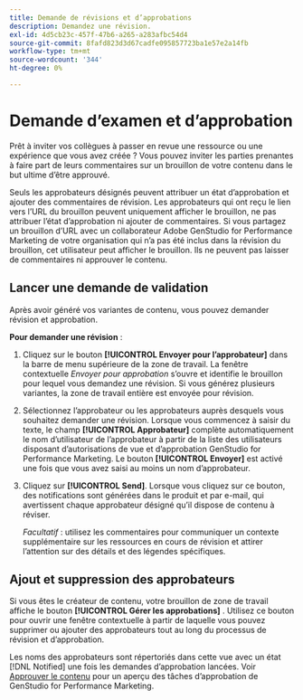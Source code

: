 ```yaml
---
title: Demande de révisions et d’approbations
description: Demandez une révision.
exl-id: 4d5cb23c-457f-47b6-a265-a283afbc54d4
source-git-commit: 8fafd823d3d67cadfe095857723ba1e57e2a14fb
workflow-type: tm+mt
source-wordcount: '344'
ht-degree: 0%

---
```


# Demande d’examen et d’approbation

Prêt à inviter vos collègues à passer en revue une ressource ou une expérience que vous avez créée ? Vous pouvez inviter les parties prenantes à faire part de leurs commentaires sur un brouillon de votre contenu dans le but ultime d’être approuvé.

Seuls les approbateurs désignés peuvent attribuer un état d’approbation et ajouter des commentaires de révision. Les approbateurs qui ont reçu le lien vers l’URL du brouillon peuvent uniquement afficher le brouillon, ne pas attribuer l’état d’approbation ni ajouter de commentaires. Si vous partagez un brouillon d’URL avec un collaborateur Adobe GenStudio for Performance Marketing de votre organisation qui n’a pas été inclus dans la révision du brouillon, cet utilisateur peut afficher le brouillon. Ils ne peuvent pas laisser de commentaires ni approuver le contenu.

## Lancer une demande de validation

Après avoir généré vos variantes de contenu, vous pouvez demander révision et approbation.

**Pour demander une révision** :

1. Cliquez sur le bouton **[!UICONTROL Envoyer pour l’approbateur]** dans la barre de menu supérieure de la zone de travail. La fenêtre contextuelle _Envoyer pour approbation_ s’ouvre et identifie le brouillon pour lequel vous demandez une révision. Si vous générez plusieurs variantes, la zone de travail entière est envoyée pour révision.

1. Sélectionnez l’approbateur ou les approbateurs auprès desquels vous souhaitez demander une révision. Lorsque vous commencez à saisir du texte, le champ **[!UICONTROL Approbateur]** complète automatiquement le nom d’utilisateur de l’approbateur à partir de la liste des utilisateurs disposant d’autorisations de vue et d’approbation GenStudio for Performance Marketing. Le bouton **[!UICONTROL Envoyer]** est activé une fois que vous avez saisi au moins un nom d’approbateur.

1. Cliquez sur **[!UICONTROL Send]**. Lorsque vous cliquez sur ce bouton, des notifications sont générées dans le produit et par e-mail, qui avertissent chaque approbateur désigné qu’il dispose de contenu à réviser.

   _Facultatif_ : utilisez les commentaires pour communiquer un contexte supplémentaire sur les ressources en cours de révision et attirer l’attention sur des détails et des légendes spécifiques.

## Ajout et suppression des approbateurs

Si vous êtes le créateur de contenu, votre brouillon de zone de travail affiche le bouton **[!UICONTROL Gérer les approbations]** . Utilisez ce bouton pour ouvrir une fenêtre contextuelle à partir de laquelle vous pouvez supprimer ou ajouter des approbateurs tout au long du processus de révision et d’approbation.

Les noms des approbateurs sont répertoriés dans cette vue avec un état [!DNL Notified] une fois les demandes d’approbation lancées. Voir [Approuver le contenu](./approve-content.md) pour un aperçu des tâches d’approbation de GenStudio for Performance Marketing.
